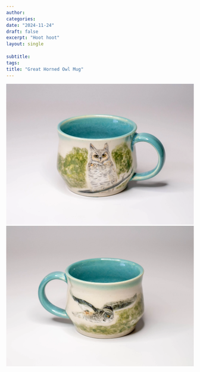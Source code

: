 ```yaml
---
author: 
categories:
date: "2024-11-24"
draft: false
excerpt: "Hoot hoot"
layout: single

subtitle: 
tags:
title: "Great Horned Owl Mug"
---
```



![Great Horned Owl Mug](featured.webp)
![Great Horned Owl Mug Other Side](featured2.webp)
